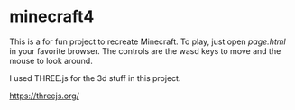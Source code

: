 # minecraft4

This is a for fun project to recreate Minecraft. 
To play, just open *page.html* in your favorite browser. 
The controls are the wasd keys to move and the mouse to look around.

I used THREE.js for the 3d stuff in this project.

https://threejs.org/
